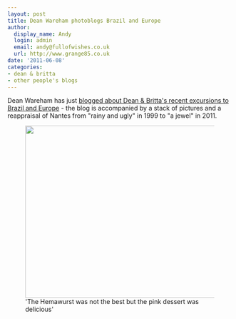 ```yaml
---
layout: post
title: Dean Wareham photoblogs Brazil and Europe
author:
  display_name: Andy
  login: admin
  email: andy@fullofwishes.co.uk
  url: http://www.grange85.co.uk
date: '2011-06-08'
categories:
- dean & britta
- other people's blogs
---
```

<p>Dean Wareham has just <a href="https://web.archive.org/web/20110608+/http://www.deanandbritta.com/blog/?p=1190">blogged about Dean & Britta's recent excursions to Brazil and Europe</a> - the blog is accompanied by a stack of pictures and a reappraisal of Nantes from "rainy and ugly" in 1999 to "a jewel" in 2011.<br />
<figure class="caption aligncenter"><a href="https://deanandbrittablogarchive.tumblr.com/search/brazil"><img alt="" src="https://media.fullofwishes.co.uk/00-misc/pictures/cake-and-sausage.jpg" title="cake and sausage" width="640" height="386" /></a><figcaption class="caption-text">'The Hemawurst was not the best but the pink dessert was delicious'</figcaption></figure></p>
